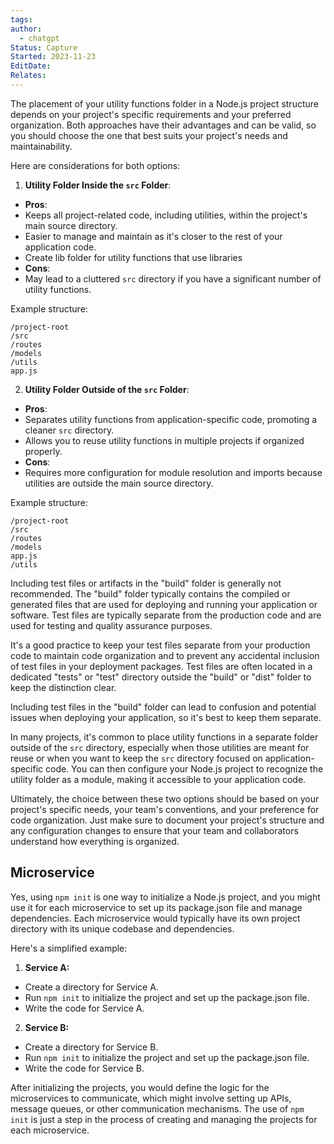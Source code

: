 ```yaml
---
tags: 
author:
  - chatgpt
Status: Capture
Started: 2023-11-23
EditDate: 
Relates:
---
```

The placement of your utility functions folder in a Node.js project structure depends on your project's specific requirements and your preferred organization. Both approaches have their advantages and can be valid, so you should choose the one that best suits your project's needs and maintainability.  
  
Here are considerations for both options:  
  
1. **Utility Folder Inside the `src` Folder**:  
- **Pros**:  
- Keeps all project-related code, including utilities, within the project's main source directory.  
- Easier to manage and maintain as it's closer to the rest of your application code.  
- Create lib folder for utility functions that use libraries
- **Cons**:  
- May lead to a cluttered `src` directory if you have a significant number of utility functions.  
  
Example structure:  
```  
/project-root  
/src  
/routes  
/models  
/utils  
app.js  
```  
  
2. **Utility Folder Outside of the `src` Folder**:  
- **Pros**:  
- Separates utility functions from application-specific code, promoting a cleaner `src` directory.  
- Allows you to reuse utility functions in multiple projects if organized properly.  
- **Cons**:  
- Requires more configuration for module resolution and imports because utilities are outside the main source directory.  
  
Example structure:  
```  
/project-root  
/src  
/routes  
/models  
app.js  
/utils  
```  


Including test files or artifacts in the "build" folder is generally not recommended. The "build" folder typically contains the compiled or generated files that are used for deploying and running your application or software. Test files are typically separate from the production code and are used for testing and quality assurance purposes.  
  
It's a good practice to keep your test files separate from your production code to maintain code organization and to prevent any accidental inclusion of test files in your deployment packages. Test files are often located in a dedicated "tests" or "test" directory outside the "build" or "dist" folder to keep the distinction clear.  
  
Including test files in the "build" folder can lead to confusion and potential issues when deploying your application, so it's best to keep them separate.



In many projects, it's common to place utility functions in a separate folder outside of the `src` directory, especially when those utilities are meant for reuse or when you want to keep the `src` directory focused on application-specific code. You can then configure your Node.js project to recognize the utility folder as a module, making it accessible to your application code.  
  
Ultimately, the choice between these two options should be based on your project's specific needs, your team's conventions, and your preference for code organization. Just make sure to document your project's structure and any configuration changes to ensure that your team and collaborators understand how everything is organized.


## Microservice

Yes, using `npm init` is one way to initialize a Node.js project, and you might use it for each microservice to set up its package.json file and manage dependencies. Each microservice would typically have its own project directory with its unique codebase and dependencies.  
  
Here's a simplified example:  
  
1. **Service A:**  
- Create a directory for Service A.  
- Run `npm init` to initialize the project and set up the package.json file.  
- Write the code for Service A.  
  
2. **Service B:**  
- Create a directory for Service B.  
- Run `npm init` to initialize the project and set up the package.json file.  
- Write the code for Service B.  
  
After initializing the projects, you would define the logic for the microservices to communicate, which might involve setting up APIs, message queues, or other communication mechanisms. The use of `npm init` is just a step in the process of creating and managing the projects for each microservice.